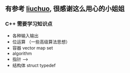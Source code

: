 ##  有参考 [liuchuo](https://github.com/liuchuo/PAT), 很感谢这么用心的小姐姐

### C++ 需要学习知识点

* 各种输入输出
* 位运算 （一些高级算法思想）
* 容器 vector map set
* algorithm
* 指针 -->
* 结构体 struct typedef
